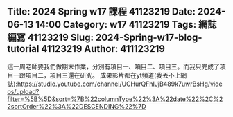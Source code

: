 Title: 2024 Spring w17 課程 41123219
Date: 2024-06-13 14:00
Category: w17 41123219
Tags: 網誌編寫 41123219
Slug: 2024-Spring-w17-blog-tutorial 41123219
Author: 411123219
---

<!-- PELICAN_END_SUMMARY -->
這一周老師要我們做期末作業，分別有項目一、項目二、項目三。而我只完成了項目一跟項目二，項目三還在研究。
成果影片都在yt頻道(我丟不上網誌):https://studio.youtube.com/channel/UCHurQFhIJjB489k7uwrBsHg/videos/upload?filter=%5B%5D&sort=%7B%22columnType%22%3A%22date%22%2C%22sortOrder%22%3A%22DESCENDING%22%7D